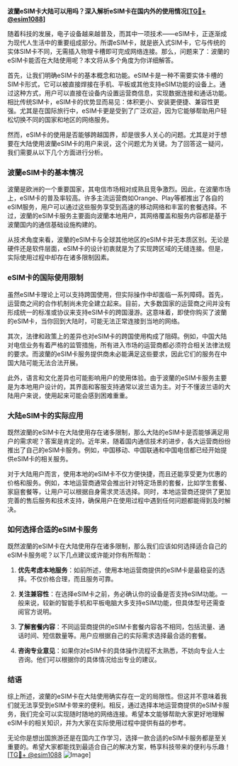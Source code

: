 **波蘭eSIM卡大陆可以用吗？深入解析eSIM卡在国内外的使用情况[[TG💪+ @esim1088](https://t.me/s/esim1088)]**

随着科技的发展，电子设备越来越普及，而其中一项技术——eSIM卡，正逐渐成为现代人生活中的重要组成部分。所谓eSIM卡，就是嵌入式SIM卡，它与传统的实体SIM卡不同，无需插入物理卡槽即可完成网络连接。那么，问题来了：波蘭的eSIM卡能否在大陆使用呢？本文将从多个角度为你详细解答。

首先，让我们明确eSIM卡的基本概念和功能。eSIM卡是一种不需要实体卡槽的SIM卡形式，它可以被直接焊接在手机、平板或其他支持eSIM功能的设备上。通过这种方式，用户可以直接在设备内设置运营商信息，实现数据连接和通话功能。相比传统SIM卡，eSIM卡的优势显而易见：体积更小、安装更便捷、兼容性更强。尤其是在国际旅行中，eSIM卡更是受到了广泛欢迎，因为它能够帮助用户轻松切换不同的国家和地区的网络服务。

然而，eSIM卡的使用是否能够跨越国界，却是很多人关心的问题。尤其是对于想要在大陆使用波蘭eSIM卡的用户来说，这个问题尤为关键。为了回答这一疑问，我们需要从以下几个方面进行分析。

### 波蘭eSIM卡的基本情况

波蘭是欧洲的一个重要国家，其电信市场相对成熟且竞争激烈。因此，在波蘭市场上，eSIM卡的普及率较高。许多主流运营商如Orange、Play等都推出了各自的eSIM服务，用户可以通过这些服务享受到高速的移动网络和丰富的套餐选择。不过，波蘭的eSIM卡服务主要面向波蘭本地用户，其网络覆盖和服务内容都是基于波蘭国内的通信基础设施构建的。

从技术角度来看，波蘭的eSIM卡与全球其他地区的eSIM卡并无本质区别。无论是硬件还是软件层面，eSIM卡的设计初衷就是为了实现跨区域的无缝连接。但是，实际使用过程中却存在诸多限制因素。

### eSIM卡的国际使用限制

虽然eSIM卡理论上可以支持跨国使用，但实际操作中却面临一系列障碍。首先，运营商之间的合作机制尚未完全建立起来。目前，大多数国家的运营商之间并没有形成统一的标准或协议来支持eSIM卡的跨国漫游。这意味着，即使你购买了波蘭的eSIM卡，当你回到大陆时，可能无法正常连接到当地的网络。

其次，法律和政策上的差异也对eSIM卡的跨国使用构成了阻碍。例如，中国大陆对电信业务有着严格的监管措施，所有进入市场的运营商都必须符合相关法律法规的要求。而波蘭的eSIM卡服务提供商未必能满足这些要求，因此它们的服务在中国大陆可能无法合法开展。

此外，语言和文化差异也可能影响用户的使用体验。由于波蘭的eSIM卡服务主要是为本地用户设计的，其界面和客服支持通常以波兰语为主。对于不懂波兰语的大陆用户来说，使用起来可能会感到困难重重。

### 大陆eSIM卡的实际应用

既然波蘭的eSIM卡在大陆使用存在诸多限制，那么大陆的eSIM卡是否能够满足用户的需求呢？答案是肯定的。近年来，随着国内通信技术的进步，各大运营商纷纷推出了自己的eSIM卡服务。例如，中国移动、中国联通和中国电信都已经开始提供eSIM卡的相关服务。

对于大陆用户而言，使用本地的eSIM卡不仅方便快捷，而且还能享受更为优惠的价格和服务。例如，本地运营商通常会推出针对特定场景的套餐，比如学生套餐、家庭套餐等，让用户可以根据自身需求灵活选择。同时，本地运营商还提供了更加完善的售后服务和技术支持，确保用户在使用过程中遇到任何问题都能得到及时解决。

### 如何选择合适的eSIM卡服务

既然波蘭的eSIM卡在大陆使用存在诸多限制，那么我们应该如何选择适合自己的eSIM卡服务呢？以下几点建议或许能对你有所帮助：

1. **优先考虑本地服务**：如前所述，使用本地运营商提供的eSIM卡是最稳妥的选择。不仅价格合理，而且服务可靠。
   
2. **关注兼容性**：在选择eSIM卡之前，务必确认你的设备是否支持eSIM功能。一般来说，较新的智能手机和平板电脑大多支持eSIM功能，但具体型号还需查阅官方说明。

3. **了解套餐内容**：不同运营商提供的eSIM卡套餐内容各不相同，包括流量、通话时间、短信数量等。用户应根据自己的实际需求选择最合适的套餐。

4. **咨询专业意见**：如果你对eSIM卡的具体操作流程不太熟悉，不妨向专业人士咨询。他们可以根据你的具体情况给出专业的建议。

### 结语

综上所述，波蘭的eSIM卡在大陆使用确实存在一定的局限性。但这并不意味着我们就无法享受到eSIM卡带来的便利。相反，通过选择本地运营商提供的eSIM卡服务，我们完全可以实现随时随地的网络连接。希望本文能够帮助大家更好地理解eSIM卡的相关知识，并为大家在实际使用过程中提供有益的参考。

无论你是想出国旅游还是在国内工作学习，选择一款合适的eSIM卡服务都是至关重要的。希望大家都能找到最适合自己的解决方案，畅享科技带来的便利与乐趣！[[TG💪+ @esim1088](https://t.me/s/esim1088) ![Image](https://i.postimg.cc/4NQfJmqS/Snipaste-2025-05-13-00-14-12.png)]